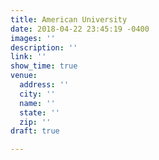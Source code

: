 ```yaml
---
title: American University
date: 2018-04-22 23:45:19 -0400
images: ''
description: ''
link: ''
show_time: true
venue:
  address: ''
  city: ''
  name: ''
  state: ''
  zip: ''
draft: true

---
```

